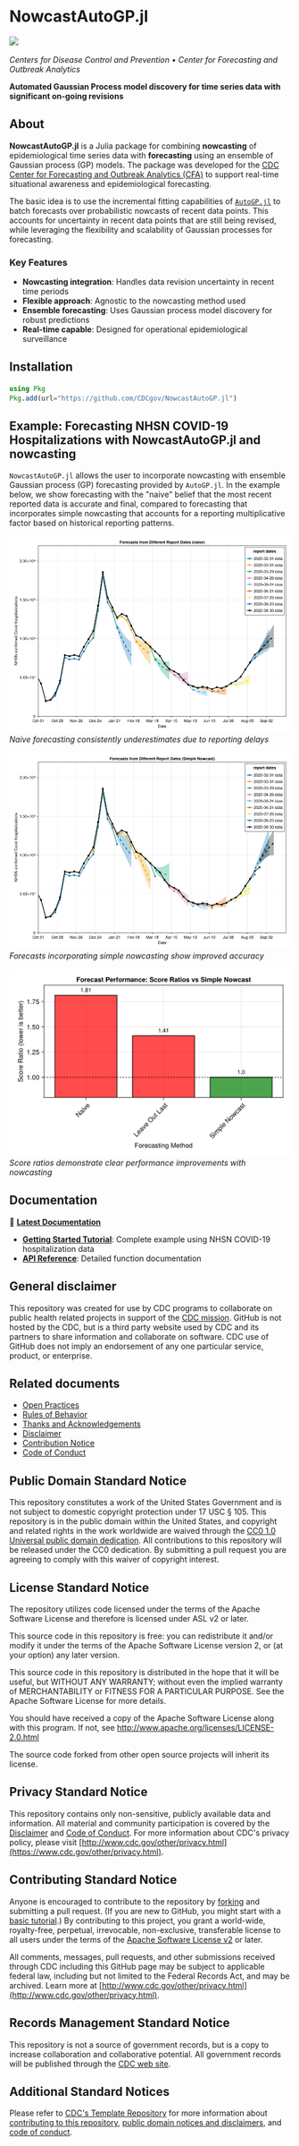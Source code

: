 # NowcastAutoGP.jl

[![][docs-stable-img]][docs-stable-url]

*Centers for Disease Control and Prevention • Center for Forecasting and Outbreak Analytics*

**Automated Gaussian Process model discovery for time series data with significant on-going revisions**

## About

**NowcastAutoGP.jl** is a Julia package for combining **nowcasting** of epidemiological time series data with **forecasting** using an ensemble of Gaussian process (GP) models. The package was developed for the [CDC Center for Forecasting and Outbreak Analytics (CFA)](https://www.cdc.gov/forecasting/index.html) to support real-time situational awareness and epidemiological forecasting.

The basic idea is to use the incremental fitting capabilities of [`AutoGP.jl`](https://github.com/probsys/AutoGP.jl) to batch forecasts over probabilistic nowcasts of recent data points. This accounts for uncertainty in recent data points that are still being revised, while leveraging the flexibility and scalability of Gaussian processes for forecasting.

### Key Features

- **Nowcasting integration**: Handles data revision uncertainty in recent time periods
- **Flexible approach**: Agnostic to the nowcasting method used
- **Ensemble forecasting**: Uses Gaussian process model discovery for robust predictions
- **Real-time capable**: Designed for operational epidemiological surveillance

## Installation

```julia
using Pkg
Pkg.add(url="https://github.com/CDCgov/NowcastAutoGP.jl")
```

## Example: Forecasting NHSN COVID-19 Hospitalizations with NowcastAutoGP.jl and nowcasting

`NowcastAutoGP.jl` allows the user to incorporate nowcasting with ensemble Gaussian process (GP) forecasting provided by `AutoGP.jl`. In the example below, we show forecasting with the "naive" belief that the most recent reported data is accurate and final, compared to forecasting that incorporates simple nowcasting that accounts for a reporting multiplicative factor based on historical reporting patterns.

![Naive forecasting showing underestimation](docs/src/assets/tutorial/cell-10-output-1.png)
*Naive forecasting consistently underestimates due to reporting delays*

![Forecasts with simple nowcasting](docs/src/assets/tutorial/cell-14-output-1.png)
*Forecasts incorporating simple nowcasting show improved accuracy*

![Performance comparison](docs/src/assets/tutorial/cell-17-output-1.png)
*Score ratios demonstrate clear performance improvements with nowcasting*

## Documentation

📖 **[Latest Documentation](https://cdcgov.github.io/NowcastAutoGP/dev/)**

- **[Getting Started Tutorial](https://cdcgov.github.io/NowcastAutoGP/dev/vignettes/tutorial/)**: Complete example using NHSN COVID-19 hospitalization data
- **[API Reference](https://cdcgov.github.io/NowcastAutoGP/dev/api/)**: Detailed function documentation

## General disclaimer

This repository was created for use by CDC programs to collaborate on public health related projects in support of the [CDC mission](https://www.cdc.gov/about/cdc/#cdc_about_cio_mission-our-mission).  GitHub is not hosted by the CDC, but is a third party website used by CDC and its partners to share information and collaborate on software. CDC use of GitHub does not imply an endorsement of any one particular service, product, or enterprise.

## Related documents

* [Open Practices](open_practices.md)
* [Rules of Behavior](rules_of_behavior.md)
* [Thanks and Acknowledgements](thanks.md)
* [Disclaimer](DISCLAIMER.md)
* [Contribution Notice](CONTRIBUTING.md)
* [Code of Conduct](code-of-conduct.md)

## Public Domain Standard Notice
This repository constitutes a work of the United States Government and is not
subject to domestic copyright protection under 17 USC § 105. This repository is in
the public domain within the United States, and copyright and related rights in
the work worldwide are waived through the [CC0 1.0 Universal public domain dedication](https://creativecommons.org/publicdomain/zero/1.0/).
All contributions to this repository will be released under the CC0 dedication. By
submitting a pull request you are agreeing to comply with this waiver of
copyright interest.

## License Standard Notice
The repository utilizes code licensed under the terms of the Apache Software
License and therefore is licensed under ASL v2 or later.

This source code in this repository is free: you can redistribute it and/or modify it under
the terms of the Apache Software License version 2, or (at your option) any
later version.

This source code in this repository is distributed in the hope that it will be useful, but WITHOUT ANY
WARRANTY; without even the implied warranty of MERCHANTABILITY or FITNESS FOR A
PARTICULAR PURPOSE. See the Apache Software License for more details.

You should have received a copy of the Apache Software License along with this
program. If not, see http://www.apache.org/licenses/LICENSE-2.0.html

The source code forked from other open source projects will inherit its license.

## Privacy Standard Notice
This repository contains only non-sensitive, publicly available data and
information. All material and community participation is covered by the
[Disclaimer](DISCLAIMER.md)
and [Code of Conduct](code-of-conduct.md).
For more information about CDC's privacy policy, please visit [http://www.cdc.gov/other/privacy.html](https://www.cdc.gov/other/privacy.html).

## Contributing Standard Notice
Anyone is encouraged to contribute to the repository by [forking](https://help.github.com/articles/fork-a-repo)
and submitting a pull request. (If you are new to GitHub, you might start with a
[basic tutorial](https://help.github.com/articles/set-up-git).) By contributing
to this project, you grant a world-wide, royalty-free, perpetual, irrevocable,
non-exclusive, transferable license to all users under the terms of the
[Apache Software License v2](http://www.apache.org/licenses/LICENSE-2.0.html) or
later.

All comments, messages, pull requests, and other submissions received through
CDC including this GitHub page may be subject to applicable federal law, including but not limited to the Federal Records Act, and may be archived. Learn more at [http://www.cdc.gov/other/privacy.html](http://www.cdc.gov/other/privacy.html).

## Records Management Standard Notice
This repository is not a source of government records, but is a copy to increase
collaboration and collaborative potential. All government records will be
published through the [CDC web site](http://www.cdc.gov).

## Additional Standard Notices
Please refer to [CDC's Template Repository](https://github.com/CDCgov/template) for more information about [contributing to this repository](https://github.com/CDCgov/template/blob/main/CONTRIBUTING.md), [public domain notices and disclaimers](https://github.com/CDCgov/template/blob/main/DISCLAIMER.md), and [code of conduct](https://github.com/CDCgov/template/blob/main/code-of-conduct.md).

[docs-stable-img]: https://img.shields.io/badge/docs-stable-blue.svg
[docs-stable-url]: https://cdcgov.github.io/NowcastAutoGP/dev/
